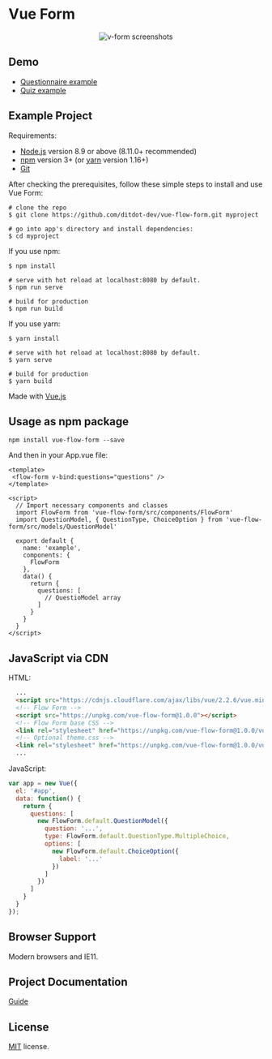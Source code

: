 # Vue Form

<p align="center">
  <img src="https://www.ditdot.hr/demo/v-form/visuals/v-form-green-full-rotate-01.png" alt="v-form screenshots">
</p>


## Demo

* [Questionnaire example](https://www.ditdot.hr)
* [Quiz example](https://www.ditdot.hr)

## Example Project

Requirements:

* [Node.js](https://nodejs.org/en/) version 8.9 or above (8.11.0+ recommended)
* [npm](https://www.npmjs.com/get-npm) version 3+ (or [yarn](https://yarnpkg.com/lang/en/docs/install/) version 1.16+)
* [Git](https://git-scm.com/)

After checking the prerequisites, follow these simple steps to install and use Vue Form:

```shell
# clone the repo
$ git clone https://github.com/ditdot-dev/vue-flow-form.git myproject

# go into app's directory and install dependencies:
$ cd myproject
```

If you use npm:

```shell
$ npm install

# serve with hot reload at localhost:8080 by default.
$ npm run serve

# build for production
$ npm run build
```

If you use yarn:

```shell
$ yarn install

# serve with hot reload at localhost:8080 by default.
$ yarn serve

# build for production
$ yarn build
```

Made with [Vue.js](https://vuejs.org/)

## Usage as npm package

```shell
npm install vue-flow-form --save
```

And then in your App.vue file:

```vue
<template>
 <flow-form v-bind:questions="questions" />
</template>

<script>
  // Import necessary components and classes
  import FlowForm from 'vue-flow-form/src/components/FlowForm'
  import QuestionModel, { QuestionType, ChoiceOption } from 'vue-flow-form/src/models/QuestionModel'

  export default {
    name: 'example',
    components: {
      FlowForm
    },
    data() {
      return {
        questions: [
          // QuestioModel array
        ]
      }
    }
  }
</script>
```

## JavaScript via CDN

HTML:

```html
  ...
  <script src="https://cdnjs.cloudflare.com/ajax/libs/vue/2.2.6/vue.min.js"></script>
  <!-- Flow Form -->
  <script src="https://unpkg.com/vue-flow-form@1.0.0"></script>
  <!-- Flow Form base CSS -->
  <link rel="stylesheet" href="https://unpkg.com/vue-flow-form@1.0.0/vue-flow-form.min.css">
  <!-- Optional theme.css -->
  <link rel="stylesheet" href="https://unpkg.com/vue-flow-form@1.0.0/vue-flow-form.theme.css">
  ...
```

JavaScript:

```js
var app = new Vue({
  el: '#app',
  data: function() {
    return {
      questions: [
        new FlowForm.default.QuestionModel({
          question: '...',
          type: FlowForm.default.QuestionType.MultipleChoice,
          options: [
            new FlowForm.default.ChoiceOption({
              label: '...'
            })
          ]
        })
      ]
    }
  }
});
```
## Browser Support

Modern browsers and IE11.

## Project Documentation

[Guide](https://github.com/ditdot-dev/vue-flow-form/blob/master/GUIDE.md)

## License

[MIT](https://github.com/ditdot-dev/vue-flow-form/blob/master/LICENSE) license.
